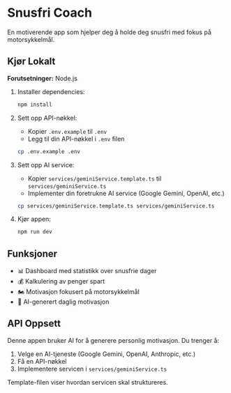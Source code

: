 # Snusfri Coach

En motiverende app som hjelper deg å holde deg snusfri med fokus på motorsykkelmål.

## Kjør Lokalt

**Forutsetninger:** Node.js

1. Installer dependencies:
   ```bash
   npm install
   ```

2. Sett opp API-nøkkel:
   - Kopier `.env.example` til `.env`
   - Legg til din API-nøkkel i `.env` filen
   ```bash
   cp .env.example .env
   ```

3. Sett opp AI service:
   - Kopier `services/geminiService.template.ts` til `services/geminiService.ts`
   - Implementer din foretrukne AI service (Google Gemini, OpenAI, etc.)
   ```bash
   cp services/geminiService.template.ts services/geminiService.ts
   ```

4. Kjør appen:
   ```bash
   npm run dev
   ```

## Funksjoner

- 📊 Dashboard med statistikk over snusfrie dager
- 💰 Kalkulering av penger spart
- 🏍️ Motivasjon fokusert på motorsykkelmål
- 🤖 AI-generert daglig motivasjon

## API Oppsett

Denne appen bruker AI for å generere personlig motivasjon. Du trenger å:

1. Velge en AI-tjeneste (Google Gemini, OpenAI, Anthropic, etc.)
2. Få en API-nøkkel
3. Implementere servicen i `services/geminiService.ts`

Template-filen viser hvordan servicen skal struktureres.
